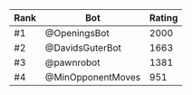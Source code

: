 Rank|Bot|Rating
---|---|---
#1|@OpeningsBot|2000
#2|@DavidsGuterBot|1663
#3|@pawnrobot|1381
#4|@MinOpponentMoves|951
